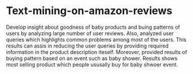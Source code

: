 # Text-mining-on-amazon-reviews
Develop insight about goodness of baby products and buing patterns of users by analyzing large number of user reviews. 
Also, analyzed user queries which highlights common problems among most of the users. This results can assis in reducing the user queries by providing required information in the product description iteself. 
Moreover, provided results of buying pattern based on an event such as baby shower. Results shows most selling product which people ususally buy for baby shwoer event.
